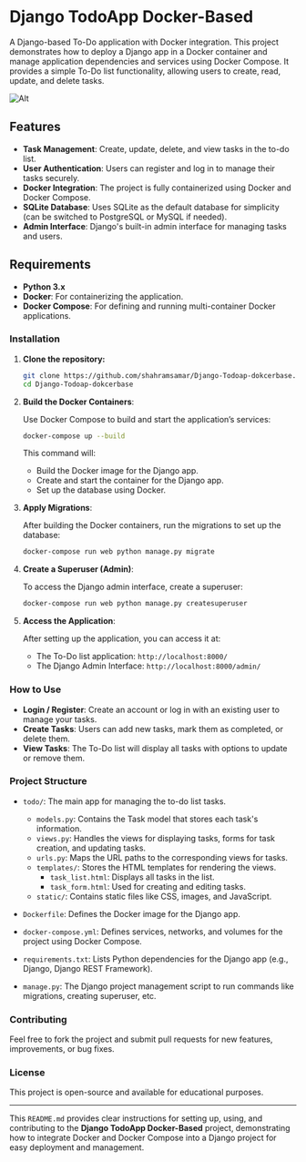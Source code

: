 # Django TodoApp Docker-Based

A Django-based To-Do application with Docker integration. This project demonstrates how to deploy a Django app in a Docker container and manage application dependencies and services using Docker Compose. It provides a simple To-Do list functionality, allowing users to create, read, update, and delete tasks.

![Alt](https://repobeats.axiom.co/api/embed/eabe6508a91fa38b4ace0060919094363916f544.svg "Repobeats analytics image")

## Features

- **Task Management**: Create, update, delete, and view tasks in the to-do list.
- **User Authentication**: Users can register and log in to manage their tasks securely.
- **Docker Integration**: The project is fully containerized using Docker and Docker Compose.
- **SQLite Database**: Uses SQLite as the default database for simplicity (can be switched to PostgreSQL or MySQL if needed).
- **Admin Interface**: Django's built-in admin interface for managing tasks and users.
  
## Requirements

- **Python 3.x**
- **Docker**: For containerizing the application.
- **Docker Compose**: For defining and running multi-container Docker applications.
  
### Installation

1. **Clone the repository:**

    ```bash
    git clone https://github.com/shahramsamar/Django-Todoap-dokcerbase.git
    cd Django-Todoap-dokcerbase
    ```

2. **Build the Docker Containers**:

    Use Docker Compose to build and start the application’s services:

    ```bash
    docker-compose up --build
    ```

    This command will:
    - Build the Docker image for the Django app.
    - Create and start the container for the Django app.
    - Set up the database using Docker.

3. **Apply Migrations**:

    After building the Docker containers, run the migrations to set up the database:

    ```bash
    docker-compose run web python manage.py migrate
    ```

4. **Create a Superuser (Admin)**:

    To access the Django admin interface, create a superuser:

    ```bash
    docker-compose run web python manage.py createsuperuser
    ```

5. **Access the Application**:

    After setting up the application, you can access it at:

    - The To-Do list application: `http://localhost:8000/`
    - The Django Admin Interface: `http://localhost:8000/admin/`

### How to Use

- **Login / Register**: Create an account or log in with an existing user to manage your tasks.
- **Create Tasks**: Users can add new tasks, mark them as completed, or delete them.
- **View Tasks**: The To-Do list will display all tasks with options to update or remove them.
  
### Project Structure

- `todo/`: The main app for managing the to-do list tasks.
    - `models.py`: Contains the Task model that stores each task's information.
    - `views.py`: Handles the views for displaying tasks, forms for task creation, and updating tasks.
    - `urls.py`: Maps the URL paths to the corresponding views for tasks.
    - `templates/`: Stores the HTML templates for rendering the views.
        - `task_list.html`: Displays all tasks in the list.
        - `task_form.html`: Used for creating and editing tasks.
    - `static/`: Contains static files like CSS, images, and JavaScript.
  
- `Dockerfile`: Defines the Docker image for the Django app.
- `docker-compose.yml`: Defines services, networks, and volumes for the project using Docker Compose.
- `requirements.txt`: Lists Python dependencies for the Django app (e.g., Django, Django REST Framework).
- `manage.py`: The Django project management script to run commands like migrations, creating superuser, etc.

### Contributing

Feel free to fork the project and submit pull requests for new features, improvements, or bug fixes.

### License

This project is open-source and available for educational purposes.

---

This `README.md` provides clear instructions for setting up, using, and contributing to the **Django TodoApp Docker-Based** project, demonstrating how to integrate Docker and Docker Compose into a Django project for easy deployment and management.

